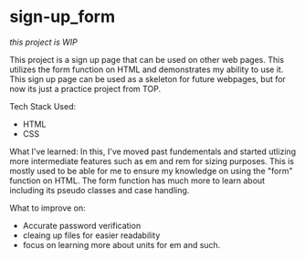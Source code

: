 # sign-up_form
*this project is WIP*

This project is a sign up page that can be used on other web pages.
This utilizes the form function on HTML and demonstrates my ability
to use it. This sign up page can be used as a skeleton for future webpages, but for now its just a practice project from TOP.

Tech Stack Used:
- HTML
- CSS

What I've learned:
In this, I've moved past fundementals and started utlizing more intermediate features such as em and rem for sizing purposes. This
is mostly used to be able for me to ensure my knowledge on using
the "form" function on HTML. The form function has much more to
learn about including its pseudo classes and case handling.

What to improve on:
- Accurate password verification
- cleaing up files for easier readability
- focus on learning more about units for em and such.